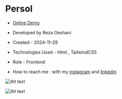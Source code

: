 # Persol

- [Online Demo](https://rezageshaniweb.github.io/Persol/)

- Developed by Reza Geshani

- Created - 2024-11-29

- Technologies Used - Html , TailwindCSS

- Role - Frontend

- How to reach me : with my [instagram](https://www.instagram.com/rezageshani_web) and [linkedin](http://www.linkedin.com/in/reza-geshani-web)


![Alt text](https://github.com/user-attachments/assets/b62b6c8c-0f8f-4445-9182-072613ac155f)

![Alt text](https://github.com/user-attachments/assets/9e11eb5b-812d-41c4-a4a8-bdc8010eda95)
